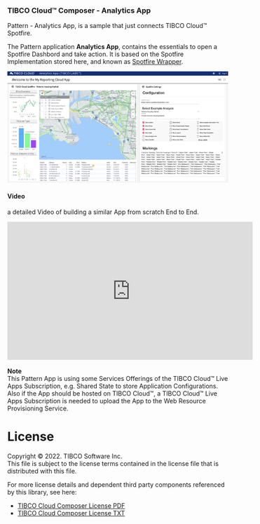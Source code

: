 ### TIBCO Cloud™ Composer - Analytics App
Pattern - Analytics App, is a sample that just connects TIBCO Cloud™ Spotfire.

The Pattern application **Analytics App**, contains the essentials to open a Spotfire Dashbord and take action. It is based on the Spotfire Implementation stored here, and known as [Spotfire Wrapper](https://github.com/TIBCOSoftware/spotfire-wrapper).

![alt-text](docs/img/analytics-app.png "Image")

#### Video
a detailed Video of building a similar App from scratch End to End.

<iframe width="560" height="315" src="https://www.youtube.com/embed/cG0hPIgHAio" frameborder="0" allow="accelerometer; autoplay; encrypted-media; gyroscope; picture-in-picture" allowfullscreen></iframe>

**Note**<br>
This Pattern App is using some Services Offerings of the TIBCO Cloud™ Live Apps Subscription, e.g. Shared State to store Application Configurations.
Also if the App should be hosted on TIBCO Cloud™, a TIBCO Cloud™ Live Apps Subscription is needed to upload the App to the Web Resource Provisioning Service.

# License
Copyright © 2022. TIBCO Software Inc.<br>
This file is subject to the license terms contained in the license file that is distributed with this file.

For more license details and dependent third party components referenced by this library, see here:
- [TIBCO Cloud Composer License PDF](https://tibcosoftware.github.io/TCSToolkit/about/TIB_cloud-composer_license.pdf)
- [TIBCO Cloud Composer License TXT](https://tibcosoftware.github.io/TCSToolkit/about/TIB_cloud-composer_license.txt)
